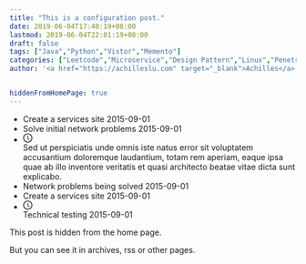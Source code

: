 ```yaml
---
title: "This is a configuration post."
date: 2019-06-04T17:40:19+08:00
lastmod: 2019-06-04T22:01:19+08:00
draft: false
tags: ["Java","Python","Vistor","Memento"]
categories: ["Leetcode","Microservice","Design Pattern","Linux","Penetration Test","Spring Framework"]
author: '<a href="https://achilleslu.com" target="_blank">Achilles</a>'


hiddenFromHomePage: true
---
```


<section class="code-box-demo"><ul class="ant-timeline ant-timeline-alternate"><li class="ant-timeline-item ant-timeline-item-left"><div class="ant-timeline-item-tail"></div><div class="ant-timeline-item-head ant-timeline-item-head-blue"></div><div class="ant-timeline-item-content">Create a services site 2015-09-01</div></li><li class="ant-timeline-item ant-timeline-item-right"><div class="ant-timeline-item-tail"></div><div class="ant-timeline-item-head ant-timeline-item-head-green"></div><div class="ant-timeline-item-content">Solve initial network problems 2015-09-01</div></li><li class="ant-timeline-item ant-timeline-item-left"><div class="ant-timeline-item-tail"></div><div class="ant-timeline-item-head ant-timeline-item-head-custom ant-timeline-item-head-blue"><span role="img" aria-label="clock-circle" class="anticon anticon-clock-circle" style="font-size: 16px;"><svg viewBox="64 64 896 896" focusable="false" data-icon="clock-circle" width="1em" height="1em" fill="currentColor" aria-hidden="true"><path d="M512 64C264.6 64 64 264.6 64 512s200.6 448 448 448 448-200.6 448-448S759.4 64 512 64zm0 820c-205.4 0-372-166.6-372-372s166.6-372 372-372 372 166.6 372 372-166.6 372-372 372z"></path><path d="M686.7 638.6L544.1 535.5V288c0-4.4-3.6-8-8-8H488c-4.4 0-8 3.6-8 8v275.4c0 2.6 1.2 5 3.3 6.5l165.4 120.6c3.6 2.6 8.6 1.8 11.2-1.7l28.6-39c2.6-3.7 1.8-8.7-1.8-11.2z"></path></svg></span></div><div class="ant-timeline-item-content">Sed ut perspiciatis unde omnis iste natus error sit voluptatem accusantium doloremque laudantium, totam rem aperiam, eaque ipsa quae ab illo inventore veritatis et quasi architecto beatae vitae dicta sunt explicabo.</div></li><li class="ant-timeline-item ant-timeline-item-right"><div class="ant-timeline-item-tail"></div><div class="ant-timeline-item-head ant-timeline-item-head-red"></div><div class="ant-timeline-item-content">Network problems being solved 2015-09-01</div></li><li class="ant-timeline-item ant-timeline-item-left"><div class="ant-timeline-item-tail"></div><div class="ant-timeline-item-head ant-timeline-item-head-blue"></div><div class="ant-timeline-item-content">Create a services site 2015-09-01</div></li><li class="ant-timeline-item ant-timeline-item-last ant-timeline-item-right"><div class="ant-timeline-item-tail"></div><div class="ant-timeline-item-head ant-timeline-item-head-custom ant-timeline-item-head-blue"><span role="img" aria-label="clock-circle" class="anticon anticon-clock-circle" style="font-size: 16px;"><svg viewBox="64 64 896 896" focusable="false" data-icon="clock-circle" width="1em" height="1em" fill="currentColor" aria-hidden="true"><path d="M512 64C264.6 64 64 264.6 64 512s200.6 448 448 448 448-200.6 448-448S759.4 64 512 64zm0 820c-205.4 0-372-166.6-372-372s166.6-372 372-372 372 166.6 372 372-166.6 372-372 372z"></path><path d="M686.7 638.6L544.1 535.5V288c0-4.4-3.6-8-8-8H488c-4.4 0-8 3.6-8 8v275.4c0 2.6 1.2 5 3.3 6.5l165.4 120.6c3.6 2.6 8.6 1.8 11.2-1.7l28.6-39c2.6-3.7 1.8-8.7-1.8-11.2z"></path></svg></span></div><div class="ant-timeline-item-content">Technical testing 2015-09-01</div></li></ul></section>


This post is hidden from the home page.

<!--more-->

But you can see it in archives, rss or other pages.